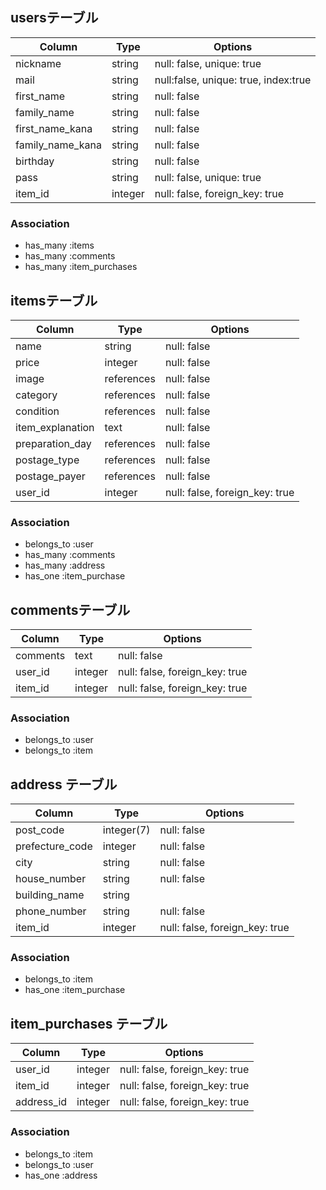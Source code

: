 ## usersテーブル

|Column|Type|Options|
|------|----|-------|
|nickname|string|null: false, unique: true|
|mail|string|null:false, unique: true, index:true|
|first_name|string|null: false|
|family_name|string|null: false|
|first_name_kana|string|null: false|
|family_name_kana|string|null: false|
|birthday|string|null: false|
|pass|string|null: false, unique: true|
|item_id|integer|null: false, foreign_key: true|

### Association
- has_many :items
- has_many :comments
- has_many :item_purchases

## itemsテーブル

|Column|Type|Options|
|------|----|-------|
|name|string|null: false|
|price|integer|null: false|
|image|references|null: false|
|category|references|null: false|
|condition|references|null: false|
|item_explanation|text|null: false|
|preparation_day|references|null: false|
|postage_type|references|null: false|
|postage_payer|references|null: false|
|user_id|integer|null: false, foreign_key: true|

### Association
- belongs_to :user
- has_many :comments
- has_many :address
- has_one :item_purchase

## commentsテーブル

|Column|Type|Options|
|------|----|-------|
|comments|text|null: false|
|user_id|integer|null: false, foreign_key: true|
|item_id|integer|null: false, foreign_key: true|

### Association
- belongs_to :user
- belongs_to :item

## address テーブル

|Column|Type|Options|
|------|----|-------|
|post_code|integer(7)|null: false|
|prefecture_code|integer|null: false|
|city|string|null: false|
|house_number|string|null: false|
|building_name|string||
|phone_number|string|null: false|
|item_id|integer|null: false, foreign_key: true|

### Association
- belongs_to :item
- has_one :item_purchase

## item_purchases テーブル

|Column|Type|Options|
|------|----|-------|
|user_id|integer|null: false, foreign_key: true|
|item_id|integer|null: false, foreign_key: true|
|address_id|integer|null: false, foreign_key: true|

### Association
- belongs_to :item
- belongs_to :user
- has_one :address